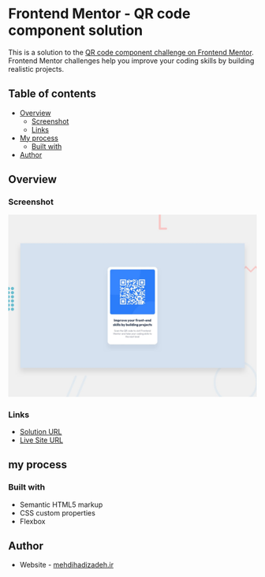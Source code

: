 # Frontend Mentor - QR code component solution

This is a solution to the [QR code component challenge on Frontend Mentor](https://www.frontendmentor.io/challenges/qr-code-component-iux_sIO_H). Frontend Mentor challenges help you improve your coding skills by building realistic projects.

## Table of contents

- [Overview](#overview)
  - [Screenshot](#screenshot)
  - [Links](#links)
- [My process](#my-process)
  - [Built with](#built-with)
- [Author](#author)

## Overview

### Screenshot

![](assets/design/desktop-preview.jpg)

### Links

- [Solution URL](https://www.frontendmentor.io/solutions/qr-code-component-S19BOG1Dq)
- [Live Site URL](https://mehdihadizadeh.github.io/QR-code-component/)

## my process

### Built with

- Semantic HTML5 markup
- CSS custom properties
- Flexbox

## Author

- Website - [mehdihadizadeh.ir](https://mehdihadizadeh.ir/)
